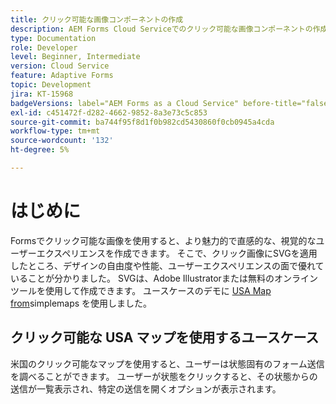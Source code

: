 ```yaml
---
title: クリック可能な画像コンポーネントの作成
description: AEM Forms Cloud Serviceでのクリック可能な画像コンポーネントの作成
type: Documentation
role: Developer
level: Beginner, Intermediate
version: Cloud Service
feature: Adaptive Forms
topic: Development
jira: KT-15968
badgeVersions: label="AEM Forms as a Cloud Service" before-title="false"
exl-id: c451472f-d282-4662-9852-8a3e73c5c853
source-git-commit: ba744f95f8d1f0b982cd5430860f0cb0945a4cda
workflow-type: tm+mt
source-wordcount: '132'
ht-degree: 5%

---
```


# はじめに

Formsでクリック可能な画像を使用すると、より魅力的で直感的な、視覚的なユーザーエクスペリエンスを作成できます。 そこで、クリック画像にSVGを適用したところ、デザインの自由度や性能、ユーザーエクスペリエンスの面で優れていることが分かりました。
SVGは、Adobe Illustratorまたは無料のオンラインツールを使用して作成できます。 ユースケースのデモに [USA Map from](https://simplemaps.com/resources/svg-us)simplemaps を使用しました。

## クリック可能な USA マップを使用するユースケース

米国のクリック可能なマップを使用すると、ユーザーは状態固有のフォーム送信を調べることができます。 ユーザーが状態をクリックすると、その状態からの送信が一覧表示され、特定の送信を開くオプションが表示されます。
